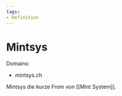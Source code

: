 ```yaml
---
tags:
- Definition
---
```

# Mintsys

Domains:

- mintsys.ch

Mintsys die kurze From von [[Mint System]].